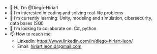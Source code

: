 - 👋 Hi, I’m @Diego-Hiriart
- 👀 I’m interested in coding and solving real-life problems
- 🌱 I’m currently learning: Unity, modeling and simulation, cibersecurity, data bases (SQl)
- 💞️ I’m looking to collaborate on: C#, python
- 📫 How to reach me: 
    - LinkedIn: https://www.linkedin.com/in/diego-hiriart-leon/
    - Email: hiriart.leon.d@gmail.com

<!---
Diego-Hiriart/Diego-Hiriart is a ✨ special ✨ repository because its `README.md` (this file) appears on your GitHub profile.
You can click the Preview link to take a look at your changes.
--->
